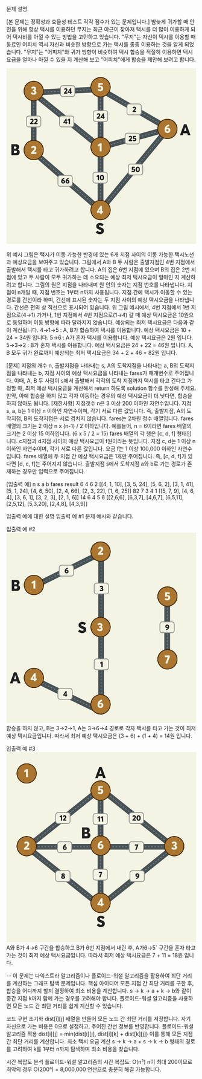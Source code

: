 문제 설명

[본 문제는 정확성과 효율성 테스트 각각 점수가 있는 문제입니다.]
밤늦게 귀가할 때 안전을 위해 항상 택시를 이용하던 무지는 최근 야근이 잦아져 택시를 더 많이 이용하게 되어 택시비를 아낄 수 있는 방법을 고민하고 있습니다. "무지"는 자신이 택시를 이용할 때 동료인 어피치 역시 자신과 비슷한 방향으로 가는 택시를 종종 이용하는 것을 알게 되었습니다. "무지"는 "어피치"와 귀가 방향이 비슷하여 택시 합승을 적절히 이용하면 택시요금을 얼마나 아낄 수 있을 지 계산해 보고 "어피치"에게 합승을 제안해 보려고 합니다.

![alt text](image-2.png)

위 예시 그림은 택시가 이동 가능한 반경에 있는 6개 지점 사이의 이동 가능한 택시노선과 예상요금을 보여주고 있습니다.
그림에서 A와 B 두 사람은 출발지점인 4번 지점에서 출발해서 택시를 타고 귀가하려고 합니다. A의 집은 6번 지점에 있으며 B의 집은 2번 지점에 있고 두 사람이 모두 귀가하는 데 소요되는 예상 최저 택시요금이 얼마인 지 계산하려고 합니다.
그림의 원은 지점을 나타내며 원 안의 숫자는 지점 번호를 나타냅니다.
지점이 n개일 때, 지점 번호는 1부터 n까지 사용됩니다.
지점 간에 택시가 이동할 수 있는 경로를 간선이라 하며, 간선에 표시된 숫자는 두 지점 사이의 예상 택시요금을 나타냅니다.
간선은 편의 상 직선으로 표시되어 있습니다.
위 그림 예시에서, 4번 지점에서 1번 지점으로(4→1) 가거나, 1번 지점에서 4번 지점으로(1→4) 갈 때 예상 택시요금은 10원으로 동일하며 이동 방향에 따라 달라지지 않습니다.
예상되는 최저 택시요금은 다음과 같이 계산됩니다.
4→1→5 : A, B가 합승하여 택시를 이용합니다. 예상 택시요금은 10 + 24 = 34원 입니다.
5→6 : A가 혼자 택시를 이용합니다. 예상 택시요금은 2원 입니다.
5→3→2 : B가 혼자 택시를 이용합니다. 예상 택시요금은 24 + 22 = 46원 입니다.
A, B 모두 귀가 완료까지 예상되는 최저 택시요금은 34 + 2 + 46 = 82원 입니다.

[문제]
지점의 개수 n, 출발지점을 나타내는 s, A의 도착지점을 나타내는 a, B의 도착지점을 나타내는 b, 지점 사이의 예상 택시요금을 나타내는 fares가 매개변수로 주어집니다. 이때, A, B 두 사람이 s에서 출발해서 각각의 도착 지점까지 택시를 타고 간다고 가정할 때, 최저 예상 택시요금을 계산해서 return 하도록 solution 함수를 완성해 주세요.
만약, 아예 합승을 하지 않고 각자 이동하는 경우의 예상 택시요금이 더 낮다면, 합승을 하지 않아도 됩니다.
[제한사항]
지점갯수 n은 3 이상 200 이하인 자연수입니다.
지점 s, a, b는 1 이상 n 이하인 자연수이며, 각기 서로 다른 값입니다.
즉, 출발지점, A의 도착지점, B의 도착지점은 서로 겹치지 않습니다.
fares는 2차원 정수 배열입니다.
fares 배열의 크기는 2 이상 n x (n-1) / 2 이하입니다.
예를들어, n = 6이라면 fares 배열의 크기는 2 이상 15 이하입니다. (6 x 5 / 2 = 15)
fares 배열의 각 행은 [c, d, f] 형태입니다.
c지점과 d지점 사이의 예상 택시요금이 f원이라는 뜻입니다.
지점 c, d는 1 이상 n 이하인 자연수이며, 각기 서로 다른 값입니다.
요금 f는 1 이상 100,000 이하인 자연수입니다.
fares 배열에 두 지점 간 예상 택시요금은 1개만 주어집니다. 즉, [c, d, f]가 있다면 [d, c, f]는 주어지지 않습니다.
출발지점 s에서 도착지점 a와 b로 가는 경로가 존재하는 경우만 입력으로 주어집니다.

[입출력 예]
n	s	a	b	fares	result
6	4	6	2	[[4, 1, 10], [3, 5, 24], [5, 6, 2], [3, 1, 41], [5, 1, 24], [4, 6, 50], [2, 4, 66], [2, 3, 22], [1, 6, 25]]	82
7	3	4	1	[[5, 7, 9], [4, 6, 4], [3, 6, 1], [3, 2, 3], [2, 1, 6]]	14
6	4	5	6	[[2,6,6], [6,3,7], [4,6,7], [6,5,11], [2,5,12], [5,3,20], [2,4,8], [4,3,9]]

입출력 예에 대한 설명
입출력 예 #1
문제 예시와 같습니다.

입출력 예 #2
![alt text](image-3.png)
합승을 하지 않고, B는 3→2→1, A는 3→6→4 경로로 각자 택시를 타고 가는 것이 최저 예상 택시요금입니다.
따라서 최저 예상 택시요금은 (3 + 6) + (1 + 4) = 14원 입니다.

입출력 예 #3
![alt text](image-4.png)
A와 B가 4→6 구간을 합승하고 B가 6번 지점에서 내린 후, A가6→5` 구간을 혼자 타고 가는 것이 최저 예상 택시요금입니다.
따라서 최저 예상 택시요금은 7 + 11 = 18원 입니다.

--
이 문제는 다익스트라 알고리즘이나 플로이드-워셜 알고리즘을 활용하여 최단 거리를 계산하는 그래프 탐색 문제입니다.
핵심 아이디어
모든 지점 간 최단 거리를 구한 후, 합승을 어디까지 할지 결정하여 최소 비용을 계산합니다.
s → k → a + k → b와 같이 중간 지점 k까지 함께 가는 경우를 고려해야 합니다.
플로이드-워셜 알고리즘을 사용하면 모든 노드 간 최단 거리를 쉽게 계산할 수 있습니다.

코드 구현
초기화
dist[i][j] 배열을 만들어 모든 노드 간 최단 거리를 저장합니다.
자기 자신으로 가는 비용은 0으로 설정하고, 주어진 간선 정보를 반영합니다.
플로이드-워셜 알고리즘 적용
dist[i][j] = min(dist[i][j], dist[i][k] + dist[k][j])
이를 통해 모든 지점 간 최단 거리를 계산합니다.
최소 택시 요금 계산
s → k → a + s → k → b 형태의 경로를 고려하여 k를 1부터 n까지 탐색하며 최소 비용을 찾습니다.

시간 복잡도 분석
플로이드-워셜 알고리즘의 시간 복잡도: O(n³)
n이 최대 200이므로 최악의 경우 O(200³) = 8,000,000 연산으로 충분히 해결 가능합니다.
